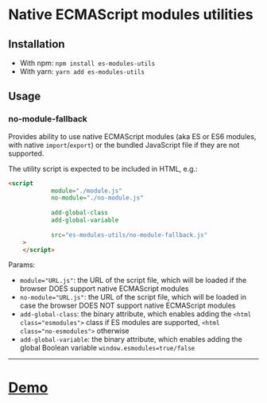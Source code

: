 # Native ECMAScript modules utilities

## Installation

* With npm: `npm install es-modules-utils`
* With yarn: `yarn add es-modules-utils`

## Usage

### no-module-fallback

Provides ability to use native ECMAScript modules (aka ES or ES6 modules, with native `import`/`export`)
or the bundled JavaScript file if they are not supported.

The utility script is expected to be included in HTML, e.g.:

```html
<script
            module="./module.js"
            no-module="./no-module.js"
            
            add-global-class
            add-global-variable
            
            src="es-modules-utils/no-module-fallback.js"
    >
    </script>
```

Params:

- `module="URL.js"`: the URL of the script file, which will be loaded if the browser DOES support native ECMAScript modules
- `no-module="URL.js"`: the URL of the script file, which will be loaded in case the browser DOES NOT support native ECMAScript modules
- `add-global-class`: the binary attribute, which enables adding the
`<html class="esmodules">` class if ES modules are supported, `<html class="no-esmodules">` otherwise
- `add-global-variable`: the binary attribute, which enables adding the global Boolean variable
`window.esmodules=true/false`

---

# [Demo](https://blog.hospodarets.com/demos/native-ecmascript-modules-aliases/index.html)

